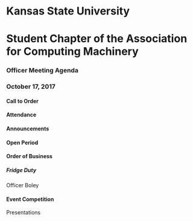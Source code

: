 # Kansas State University
# Student Chapter of the Association for Computing Machinery
### Officer Meeting Agenda
### October 17, 2017


#### Call to Order

#### Attendance

#### Announcements

#### Open Period

#### Order of Business
##### Fridge Duty
Officer Boley

#### Event Competition
Presentations
